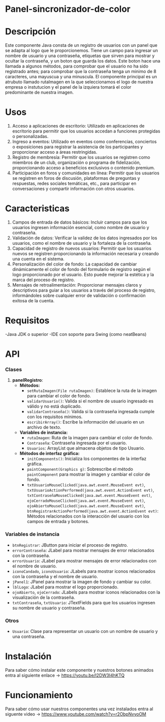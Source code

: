 # Panel-sincronizador-de-color

# Descripción
Este componente Java consta de un registro de usuarios con un panel que se adapta al logo que le proporcionemos.
Tiene un campo para ingresar un nombre de usuario y una contraseña, etiquetas que sirven para mostrar y ocultar la contraseña, y un boton que guarda los datos.
Este boton hace una llamada a algunos métodos, para comprobar que el usuario no ha sido registrado antes; para comprobar que la contraseña tenga un minimo de 8 caracteres, una mayuscua y una minuscula. El componente principal es un atrubuto llamado rutaImagen en la que seleccionamos el logo de nuestra empresa o instutucion y el panel de la izquiera tomará el color predominante de nuestra imagen.

# Usos

1. Acceso a aplicaciones de escritorio: Utilizado en aplicaciones de escritorio para permitir que los usuarios accedan a funciones protegidas o personalizadas.
2. Ingreso a eventos: Utilizado en eventos como conferencias, conciertos o exposiciones para registrar la asistencia de los participantes y proporcionar acceso a áreas restringidas.
3. Registro de membresía: Permitir que los usuarios se registren como miembros de un club, organización o programa de fidelización, proporcionando acceso a beneficios exclusivos o contenido premium.
4. Participación en foros y comunidades en línea: Permitir que los usuarios se registren en foros de discusión, plataformas de preguntas y respuestas, redes sociales temáticas, etc., para participar en conversaciones y compartir información con otros usuarios.

# Caracteristicas
1. Campos de entrada de datos básicos: Incluir campos para que los usuarios ingresen información esencial, como nombre de usuario y contraseña.
2. Validación de datos: Verificar la validez de los datos ingresados por los usuarios, como el nombre de usuario y la fortaleza de la contraseña.
3. Capacidad de registro de nuevos usuarios: Permitir que los usuarios nuevos se registren proporcionando la información necesaria y creando una cuenta en el sistema.
4. Personalización del color de fondo: La capacidad de cambiar dinámicamente el color de fondo del formulario de registro según el logo proporcionado por el usuario. Esto puede mejorar la estética y la marca del proceso de registro.
5. Mensajes de retroalimentación: Proporcionar mensajes claros y descriptivos para guiar a los usuarios a través del proceso de registro, informándoles sobre cualquier error de validación o confirmación exitosa de la cuenta.

# Requisitos
-Java JDK o superior
-IDE con soporte para Swing (como neatBeans)

# API
### Clases

1. **panelRegistro**:
   - **Métodos:**
     - `setRutaImagen(File rutaImagen)`: Establece la ruta de la imagen para cambiar el color de fondo.
     - `validarUsuario()`: Valida si el nombre de usuario ingresado es válido y no está duplicado.
     - `validarContraseña()`: Valida si la contraseña ingresada cumple con los requisitos mínimos.
     - `escribirArray()`: Escribe la información del usuario en un archivo de texto.
   - **Variables de instancia:**
     - `rutaImagen`: Ruta de la imagen para cambiar el color de fondo.
     - `Contraseña`: Contraseña ingresada por el usuario.
     - `Usuarios`: ArrayList que almacena objetos de tipo Usuario.
   - **Métodos de interfaz gráfica:**
     - `initComponents()`: Inicializa los componentes de la interfaz gráfica.
     - `paintComponent(Graphics g)`: Sobrescribe el método `paintComponent` para mostrar la imagen y cambiar el color de fondo.
     - `txtUsuarioMouseClicked(java.awt.event.MouseEvent evt)`, `txtUsuarioActionPerformed(java.awt.event.ActionEvent evt)`, `txtContraseñaMouseClicked(java.awt.event.MouseEvent evt)`, `ojoCerradoMouseClicked(java.awt.event.MouseEvent evt)`, `ojoAbiertoMouseClicked(java.awt.event.MouseEvent evt)`, `btnRegistrarActionPerformed(java.awt.event.ActionEvent evt)`: Métodos relacionados con la interacción del usuario con los campos de entrada y botones.

### Variables de instancia

- `btnRegistrar`: JButton para iniciar el proceso de registro.
- `errorContraseña`: JLabel para mostrar mensajes de error relacionados con la contraseña.
- `errorUsuario`: JLabel para mostrar mensajes de error relacionados con el nombre de usuario.
- `iconoCandado`, `iconoUsuario`: JLabels para mostrar iconos relacionados con la contraseña y el nombre de usuario.
- `jPanel1`: JPanel para mostrar la imagen de fondo y cambiar su color.
- `lblLogo`: JLabel para mostrar el logo proporcionado.
- `ojoAbierto`, `ojoCerrado`: JLabels para mostrar iconos relacionados con la visualización de la contraseña.
- `txtContraseña`, `txtUsuario`: JTextFields para que los usuarios ingresen su nombre de usuario y contraseña.

### Otros

- `Usuario`: Clase para representar un usuario con un nombre de usuario y una contraseña.

# Instalación
Para saber cómo instalar este componente y nuestros botones animados entra al siguiente enlace -> https://youtu.be/I2DW3I4hKTQ

# Funcionamiento
Para saber cómo usar nuestros componentes una vez instalados entra al siguente video -> https://www.youtube.com/watch?v=r2ObpNvyoOM
